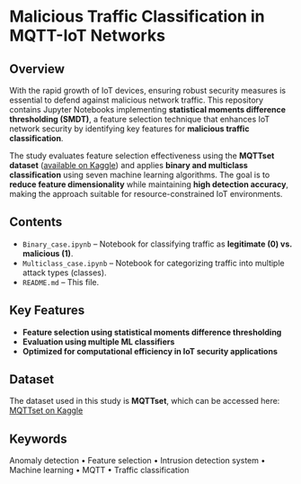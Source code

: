 # Malicious Traffic Classification in MQTT-IoT Networks

## Overview  
With the rapid growth of IoT devices, ensuring robust security measures is essential to defend against malicious network traffic. 
This repository contains Jupyter Notebooks implementing **statistical moments difference thresholding (SMDT)**,
a feature selection technique that enhances IoT network security by identifying key features for **malicious traffic classification**. 

The study evaluates feature selection effectiveness using the **MQTTset dataset** ([available on Kaggle](https://www.kaggle.com/datasets/cnrieiit/mqttset))
and applies **binary and multiclass classification** using seven machine learning algorithms.
The goal is to **reduce feature dimensionality** while maintaining **high detection accuracy**, making the approach suitable for resource-constrained IoT environments.

## Contents  
- `Binary_case.ipynb` – Notebook for classifying traffic as **legitimate (0) vs. malicious (1)**.  
- `Multiclass_case.ipynb` – Notebook for categorizing traffic into multiple attack types (classes).
-  `README.md` – This file.  

## Key Features  
- **Feature selection using statistical moments difference thresholding**  
- **Evaluation using multiple ML classifiers**  
- **Optimized for computational efficiency in IoT security applications**  

## Dataset  
The dataset used in this study is **MQTTset**, which can be accessed here:  
[MQTTset on Kaggle](https://www.kaggle.com/datasets/cnrieiit/mqttset)  

## Keywords  
Anomaly detection • Feature selection • Intrusion detection system • Machine learning • MQTT • Traffic classification  
